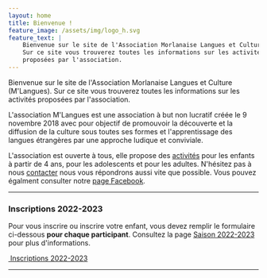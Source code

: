 ```yaml
---
layout: home
title: Bienvenue !
feature_image: /assets/img/logo_h.svg
feature_text: |
    Bienvenue sur le site de l'Association Morlanaise Langues et Culture (M'Langues).
    Sur ce site vous trouverez toutes les informations sur les activités
    proposées par l'association.
---
```


Bienvenue sur le site de l'Association Morlanaise Langues et Culture (M'Langues).
Sur ce site vous trouverez toutes les informations sur les activités
proposées par l'association.

L'association M'Langues est une association à
but non lucratif créée le 9 novembre 2018 avec pour objectif de promouvoir la
découverte et la diffusion de la culture sous toutes ses formes et l'apprentissage
des langues étrangères par une approche ludique et conviviale.

L'association est ouverte à tous, elle propose des [activités](/activites/)
pour les enfants à partir de 4 ans, pour les adolescents et pour les adultes.
N'hésitez pas à nous [contacter](/contact/) nous vous répondrons aussi vite que
possible. Vous pouvez égalment consulter notre
[page Facebook](https://www.facebook.com/MLangues/).

---

### Inscriptions 2022-2023

Pour vous inscrire ou inscrire votre enfant, vous devez remplir le
formulaire ci-dessous **pour chaque participant**. Consultez
la page [Saison 2022-2023](https://mlangues64.github.io/2022/07/03/inscription2022-2023.html)
pour plus d'informations.

<p class="text-center">
    <a href="{{ site.baseurl }}/inscriptions " role="button" class="btn btn-lg btn-success" aria-label="Remove">
        <span class="far fa-check-circle" aria-hidden="true"></span>
        &nbsp;Inscriptions 2022-2023
    </a>
</p>

---
